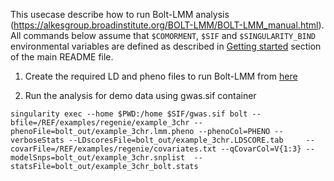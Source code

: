 This usecase describe how to run Bolt-LMM analysis (https://alkesgroup.broadinstitute.org/BOLT-LMM/BOLT-LMM_manual.html). All commands below assume that ``$COMORMENT``, ``$SIF`` and ``$SINGULARITY_BIND`` environmental variables are defined as described in [Getting started](../README.md#getting-started) section of the main README file.



1.  Create the required LD and pheno files to run Bolt-LMM from [here](https://github.com/comorment/containers/tree/main/reference/examples/boltlmm)

2.  Run the analysis for demo data using gwas.sif container

```
singularity exec --home $PWD:/home $SIF/gwas.sif bolt --bfile=/REF/examples/regenie/example_3chr --phenoFile=bolt_out/example_3chr.lmm.pheno --phenoCol=PHENO --verboseStats --LDscoresFile=bolt_out/example_3chr.LDSCORE.tab     --covarFile=/REF/examples/regenie/covariates.txt --qCovarCol=V{1:3} --modelSnps=bolt_out/example_3chr.snplist  --statsFile=bolt_out/example_3chr_bolt.stats

```
